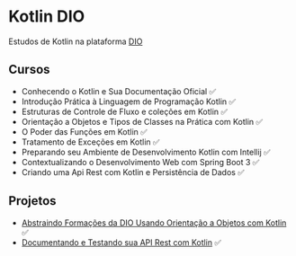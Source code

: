 # Kotlin DIO
Estudos de Kotlin na plataforma [DIO](web.dio.me)

## Cursos
- Conhecendo o Kotlin e Sua Documentação Oficial ✅
- Introdução Prática à Linguagem de Programação Kotlin ✅
- Estruturas de Controle de Fluxo e coleções em Kotlin ✅
- Orientação a Objetos e Tipos de Classes na Prática com Kotlin ✅
- O Poder das Funções em Kotlin ✅
- Tratamento de Exceções em Kotlin ✅
- Preparando seu Ambiente de Desenvolvimento Kotlin com Intellij ✅
- Contextualizando o Desenvolvimento Web com Spring Boot 3 ✅
- Criando uma Api Rest com Kotlin e Persistência de Dados ✅

## Projetos
- [Abstraindo Formações da DIO Usando Orientação a Objetos com Kotlin](https://github.com/otonielnn/aprenda-kotlin-com-exemplos-lab) ✅
- [Documentando e Testando sua API Rest com Kotlin](https://github.com/otonielnn/Credit-Application-System) ✅
